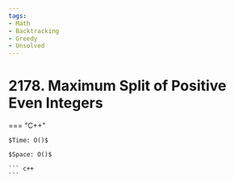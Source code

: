 ```yaml
---
tags:
- Math
- Backtracking
- Greedy
- Unsolved
---
```



# 2178. Maximum Split of Positive Even Integers

=== "C++"

    $Time: O()$

    $Space: O()$

    ``` c++
    ```